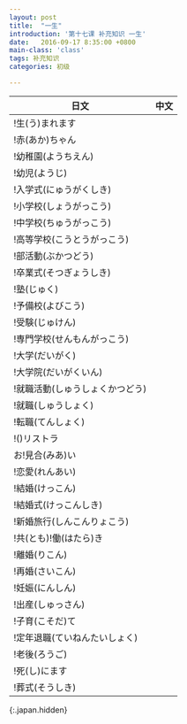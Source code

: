 ```yaml
---
layout: post
title:  "一生"
introduction: '第十七课 补充知识 一生'
date:   2016-09-17 8:35:00 +0800
main-class: 'class'
tags: 补充知识
categories: 初级

---
```


| 日文                            | 中文 |
| ---                             | ---  |
| !生(う)まれます                 |      |
| !赤(あか)ちゃん                 |      |
| !幼稚園(ようちえん)             |      |
| !幼児(ようじ)                   |      |
| !入学式(にゅうがくしき)         |      |
| !小学校(しょうがっこう)         |      |
| !中学校(ちゅうがっこう)         |      |
| !高等学校(こうとうがっこう)     |      |
| !部活動(ぶかつどう)             |      |
| !卒業式(そつぎょうしき)         |      |
| !塾(じゅく)                     |      |
| !予備校(よびこう)               |      |
| !受験(じゅけん)                 |      |
| !専門学校(せんもんがっこう)     |      |
| !大学(だいがく)                 |      |
| !大学院(だいがくいん)           |      |
| !就職活動(しゅうしょくかつどう) |      |
| !就職(しゅうしょく)             |      |
| !転職(てんしょく)               |      |
| !()リストラ                     |      |
| お!見合(みあ)い                 |      |
| !恋愛(れんあい)                 |      |
| !結婚(けっこん)                 |      |
| !結婚式(けっこんしき)           |      |
| !新婚旅行(しんこんりょこう)     |      |
| !共(とも)!働(はたら)き          |      |
| !離婚(りこん)                   |      |
| !再婚(さいこん)                 |      |
| !妊娠(にんしん)                 |      |
| !出産(しゅっさん)               |      |
| !子育(こそだ)て                 |      |
| !定年退職(ていねんたいしょく)   |      |
| !老後(ろうご)                   |      |
| !死(し)にます                   |      |
| !葬式(そうしき)                 |      |
{:.japan.hidden}

<script>
$(document).ready(function() {
  $('td').each(function() {
    $(this).html(japanruby($(this).html()));
  });
});
</script>
